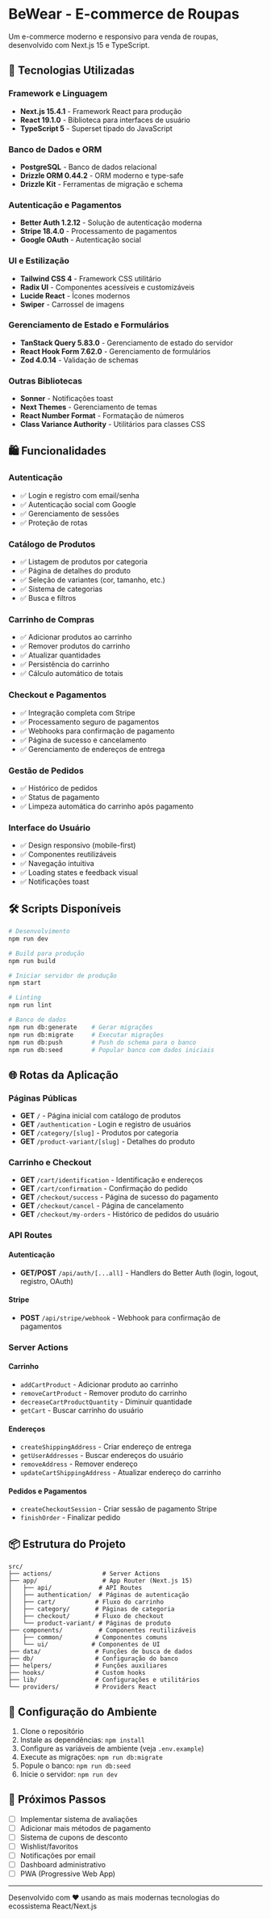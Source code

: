 # BeWear - E-commerce de Roupas

Um e-commerce moderno e responsivo para venda de roupas, desenvolvido com Next.js 15 e TypeScript.

## 🚀 Tecnologias Utilizadas

### Framework e Linguagem

- **Next.js 15.4.1** - Framework React para produção
- **React 19.1.0** - Biblioteca para interfaces de usuário
- **TypeScript 5** - Superset tipado do JavaScript

### Banco de Dados e ORM

- **PostgreSQL** - Banco de dados relacional
- **Drizzle ORM 0.44.2** - ORM moderno e type-safe
- **Drizzle Kit** - Ferramentas de migração e schema

### Autenticação e Pagamentos

- **Better Auth 1.2.12** - Solução de autenticação moderna
- **Stripe 18.4.0** - Processamento de pagamentos
- **Google OAuth** - Autenticação social

### UI e Estilização

- **Tailwind CSS 4** - Framework CSS utilitário
- **Radix UI** - Componentes acessíveis e customizáveis
- **Lucide React** - Ícones modernos
- **Swiper** - Carrossel de imagens

### Gerenciamento de Estado e Formulários

- **TanStack Query 5.83.0** - Gerenciamento de estado do servidor
- **React Hook Form 7.62.0** - Gerenciamento de formulários
- **Zod 4.0.14** - Validação de schemas

### Outras Bibliotecas

- **Sonner** - Notificações toast
- **Next Themes** - Gerenciamento de temas
- **React Number Format** - Formatação de números
- **Class Variance Authority** - Utilitários para classes CSS

## 🛍️ Funcionalidades

### Autenticação

- ✅ Login e registro com email/senha
- ✅ Autenticação social com Google
- ✅ Gerenciamento de sessões
- ✅ Proteção de rotas

### Catálogo de Produtos

- ✅ Listagem de produtos por categoria
- ✅ Página de detalhes do produto
- ✅ Seleção de variantes (cor, tamanho, etc.)
- ✅ Sistema de categorias
- ✅ Busca e filtros

### Carrinho de Compras

- ✅ Adicionar produtos ao carrinho
- ✅ Remover produtos do carrinho
- ✅ Atualizar quantidades
- ✅ Persistência do carrinho
- ✅ Cálculo automático de totais

### Checkout e Pagamentos

- ✅ Integração completa com Stripe
- ✅ Processamento seguro de pagamentos
- ✅ Webhooks para confirmação de pagamento
- ✅ Página de sucesso e cancelamento
- ✅ Gerenciamento de endereços de entrega

### Gestão de Pedidos

- ✅ Histórico de pedidos
- ✅ Status de pagamento
- ✅ Limpeza automática do carrinho após pagamento

### Interface do Usuário

- ✅ Design responsivo (mobile-first)
- ✅ Componentes reutilizáveis
- ✅ Navegação intuitiva
- ✅ Loading states e feedback visual
- ✅ Notificações toast

## 🛠️ Scripts Disponíveis

```bash
# Desenvolvimento
npm run dev

# Build para produção
npm run build

# Iniciar servidor de produção
npm start

# Linting
npm run lint

# Banco de dados
npm run db:generate    # Gerar migrações
npm run db:migrate     # Executar migrações
npm run db:push        # Push do schema para o banco
npm run db:seed        # Popular banco com dados iniciais
```

## 🌐 Rotas da Aplicação

### Páginas Públicas

- **GET** `/` - Página inicial com catálogo de produtos
- **GET** `/authentication` - Login e registro de usuários
- **GET** `/category/[slug]` - Produtos por categoria
- **GET** `/product-variant/[slug]` - Detalhes do produto

### Carrinho e Checkout

- **GET** `/cart/identification` - Identificação e endereços
- **GET** `/cart/confirmation` - Confirmação do pedido
- **GET** `/checkout/success` - Página de sucesso do pagamento
- **GET** `/checkout/cancel` - Página de cancelamento
- **GET** `/checkout/my-orders` - Histórico de pedidos do usuário

### API Routes

#### Autenticação

- **GET/POST** `/api/auth/[...all]` - Handlers do Better Auth (login, logout, registro, OAuth)

#### Stripe

- **POST** `/api/stripe/webhook` - Webhook para confirmação de pagamentos

### Server Actions

#### Carrinho

- `addCartProduct` - Adicionar produto ao carrinho
- `removeCartProduct` - Remover produto do carrinho
- `decreaseCartProductQuantity` - Diminuir quantidade
- `getCart` - Buscar carrinho do usuário

#### Endereços

- `createShippingAddress` - Criar endereço de entrega
- `getUserAddresses` - Buscar endereços do usuário
- `removeAddress` - Remover endereço
- `updateCartShippingAddress` - Atualizar endereço do carrinho

#### Pedidos e Pagamentos

- `createCheckoutSession` - Criar sessão de pagamento Stripe
- `finishOrder` - Finalizar pedido

## 📦 Estrutura do Projeto

```
src/
├── actions/              # Server Actions
├── app/                  # App Router (Next.js 15)
│   ├── api/             # API Routes
│   ├── authentication/  # Páginas de autenticação
│   ├── cart/           # Fluxo do carrinho
│   ├── category/       # Páginas de categoria
│   ├── checkout/       # Fluxo de checkout
│   └── product-variant/ # Páginas de produto
├── components/          # Componentes reutilizáveis
│   ├── common/         # Componentes comuns
│   └── ui/            # Componentes de UI
├── data/               # Funções de busca de dados
├── db/                 # Configuração do banco
├── helpers/            # Funções auxiliares
├── hooks/              # Custom hooks
├── lib/                # Configurações e utilitários
└── providers/          # Providers React
```

## 🔧 Configuração do Ambiente

1. Clone o repositório
2. Instale as dependências: `npm install`
3. Configure as variáveis de ambiente (veja `.env.example`)
4. Execute as migrações: `npm run db:migrate`
5. Popule o banco: `npm run db:seed`
6. Inicie o servidor: `npm run dev`

## 📝 Próximos Passos

- [ ] Implementar sistema de avaliações
- [ ] Adicionar mais métodos de pagamento
- [ ] Sistema de cupons de desconto
- [ ] Wishlist/favoritos
- [ ] Notificações por email
- [ ] Dashboard administrativo
- [ ] PWA (Progressive Web App)

---

Desenvolvido com ❤️ usando as mais modernas tecnologias do ecossistema React/Next.js
